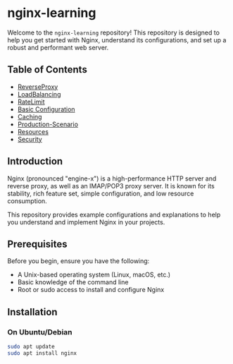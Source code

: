 # nginx-learning

Welcome to the `nginx-learning` repository! This repository is designed to help you get started with Nginx, understand its configurations, and set up a robust and performant web server.

## Table of Contents

- [ReverseProxy](#ReverseProxy)
- [LoadBalancing](#LoadBalancing)
- [RateLimit](#RateLimit)
- [Basic Configuration](#basic-configuration)
- [Caching](#caching)
- [Production-Scenario](#Production-Scenario)
- [Resources](#resources)
- [Security](#Security)

## Introduction

Nginx (pronounced "engine-x") is a high-performance HTTP server and reverse proxy, as well as an IMAP/POP3 proxy server. It is known for its stability, rich feature set, simple configuration, and low resource consumption.

This repository provides example configurations and explanations to help you understand and implement Nginx in your projects.

## Prerequisites

Before you begin, ensure you have the following:

- A Unix-based operating system (Linux, macOS, etc.)
- Basic knowledge of the command line
- Root or sudo access to install and configure Nginx

## Installation

### On Ubuntu/Debian

```sh
sudo apt update
sudo apt install nginx
